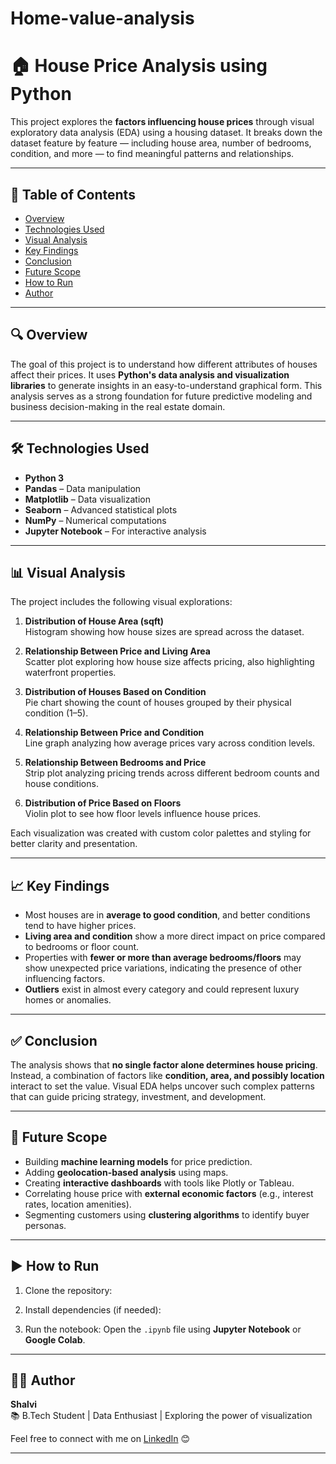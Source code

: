 # Home-value-analysis
# 🏠 House Price Analysis using Python

This project explores the **factors influencing house prices** through visual exploratory data analysis (EDA) using a housing dataset. It breaks down the dataset feature by feature — including house area, number of bedrooms, condition, and more — to find meaningful patterns and relationships.

---

## 📌 Table of Contents

- [Overview](#overview)
- [Technologies Used](#technologies-used)
- [Visual Analysis](#visual-analysis)
- [Key Findings](#key-findings)
- [Conclusion](#conclusion)
- [Future Scope](#future-scope)
- [How to Run](#how-to-run)
- [Author](#author)

---

## 🔍 Overview

The goal of this project is to understand how different attributes of houses affect their prices. It uses **Python's data analysis and visualization libraries** to generate insights in an easy-to-understand graphical form. This analysis serves as a strong foundation for future predictive modeling and business decision-making in the real estate domain.

---

## 🛠️ Technologies Used

- **Python 3**
- **Pandas** – Data manipulation
- **Matplotlib** – Data visualization
- **Seaborn** – Advanced statistical plots
- **NumPy** – Numerical computations
- **Jupyter Notebook** – For interactive analysis

---

## 📊 Visual Analysis

The project includes the following visual explorations:

1. **Distribution of House Area (sqft)**  
   Histogram showing how house sizes are spread across the dataset.

2. **Relationship Between Price and Living Area**  
   Scatter plot exploring how house size affects pricing, also highlighting waterfront properties.

3. **Distribution of Houses Based on Condition**  
   Pie chart showing the count of houses grouped by their physical condition (1–5).

4. **Relationship Between Price and Condition**  
   Line graph analyzing how average prices vary across condition levels.

5. **Relationship Between Bedrooms and Price**  
   Strip plot analyzing pricing trends across different bedroom counts and house conditions.

6. **Distribution of Price Based on Floors**  
   Violin plot to see how floor levels influence house prices.

Each visualization was created with custom color palettes and styling for better clarity and presentation.

---

## 📈 Key Findings

- Most houses are in **average to good condition**, and better conditions tend to have higher prices.
- **Living area and condition** show a more direct impact on price compared to bedrooms or floor count.
- Properties with **fewer or more than average bedrooms/floors** may show unexpected price variations, indicating the presence of other influencing factors.
- **Outliers** exist in almost every category and could represent luxury homes or anomalies.

---

## ✅ Conclusion

The analysis shows that **no single factor alone determines house pricing**. Instead, a combination of factors like **condition, area, and possibly location** interact to set the value. Visual EDA helps uncover such complex patterns that can guide pricing strategy, investment, and development.

---

## 🚀 Future Scope

- Building **machine learning models** for price prediction.
- Adding **geolocation-based analysis** using maps.
- Creating **interactive dashboards** with tools like Plotly or Tableau.
- Correlating house price with **external economic factors** (e.g., interest rates, location amenities).
- Segmenting customers using **clustering algorithms** to identify buyer personas.

---

## ▶️ How to Run

1. Clone the repository:

2. Install dependencies (if needed):

3. Run the notebook:
Open the `.ipynb` file using **Jupyter Notebook** or **Google Colab**.

---

## 👩‍💻 Author

**Shalvi**  
📚 B.Tech Student | Data Enthusiast | Exploring the power of visualization

Feel free to connect with me on [LinkedIn](https://www.linkedin.com/) 😊

---

